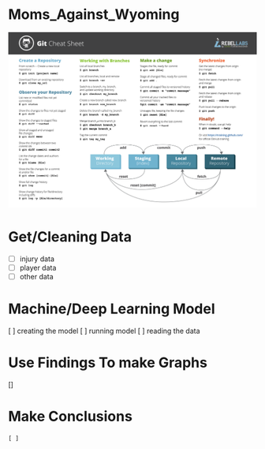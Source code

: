 # Moms_Against_Wyoming
![alt text](GitCommands.png)

# Get/Cleaning Data
- [ ] injury data
- [ ] player data
- [ ] other data

# Machine/Deep Learning Model
[ ] creating the model
[ ] running model
[ ] reading the data

# Use Findings To make Graphs
[] 

# Make Conclusions
    [ ]